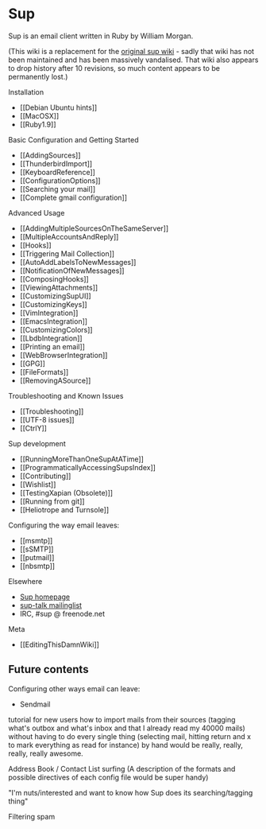 # Sup

Sup is an email client written in Ruby by William Morgan.

(This wiki is a replacement for the [original sup wiki](http://sup.rubyforge.org/wiki/wiki.pl) - sadly that wiki has not been maintained and has been massively vandalised. That wiki also appears to drop history after 10 revisions, so much content appears to be permanently lost.)

Installation

* [[Debian Ubuntu hints]]
* [[MacOSX]]
* [[Ruby1.9]]

Basic Configuration and Getting Started

* [[AddingSources]]
* [[ThunderbirdImport]]
* [[KeyboardReference]]
* [[ConfigurationOptions]]
* [[Searching your mail]]
* [[Complete gmail configuration]]

Advanced Usage

* [[AddingMultipleSourcesOnTheSameServer]]
* [[MultipleAccountsAndReply]]
* [[Hooks]]
* [[Triggering Mail Collection]]
* [[AutoAddLabelsToNewMessages]]
* [[NotificationOfNewMessages]]
* [[ComposingHooks]]
* [[ViewingAttachments]]
* [[CustomizingSupUI]]
* [[CustomizingKeys]]
* [[VimIntegration]]
* [[EmacsIntegration]]
* [[CustomizingColors]]
* [[LbdbIntegration]]
* [[Printing an email]]
* [[WebBrowserIntegration]]
* [[GPG]]
* [[FileFormats]]
* [[RemovingASource]]

Troubleshooting and Known Issues

* [[Troubleshooting]]
* [[UTF-8 issues]]
* [[CtrlY]]

Sup development

* [[RunningMoreThanOneSupAtATime]]
* [[ProgrammaticallyAccessingSupsIndex]]
* [[Contributing]]
* [[Wishlist]]
* [[TestingXapian (Obsolete)]]
* [[Running from git]]
* [[Heliotrope and Turnsole]]

Configuring the way email leaves:

* [[msmtp]]
* [[sSMTP]]
* [[putmail]]
* [[nbsmtp]]

Elsewhere

* [Sup homepage](http://sup.rubyforge.org/)
* [sup-talk mailinglist](http://rubyforge.org/mailman/listinfo/sup-talk)
* IRC, #sup @ freenode.net

Meta

* [[EditingThisDamnWiki]]

## Future contents

Configuring other ways email can leave:

* Sendmail

tutorial for new users how to import mails from their sources
(tagging what's outbox and what's inbox and that I already read my
40000 mails) without having to do every single thing (selecting
mail, hitting return and x to mark everything as read for instance)
by hand would be really, really, really, really awesome.

Address Book / Contact List surfing
(A description of the formats and possible directives of each
config file would be super handy)

"I'm nuts/interested and want to know how Sup does its searching/tagging thing"

Filtering spam

